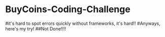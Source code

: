 # BuyCoins-Coding-Challenge

#it's hard to spot errors quickly without frameworks, it's hard!!
#Anyways, here's my try!
##Not Done!!!!
